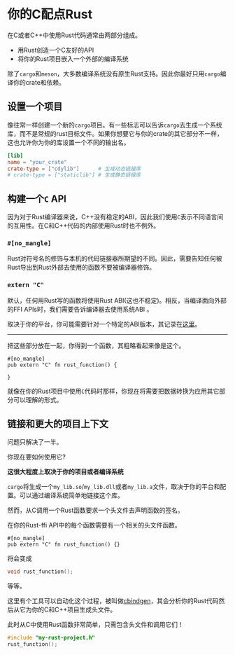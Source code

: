 # 你的C配点Rust

在C或者C++中使用Rust代码通常由两部分组成。

- 用Rust创造一个C友好的API
- 将你的Rust项目嵌入一个外部的编译系统

除了`cargo`和`meson`，大多数编译系统没有原生Rust支持。因此你最好只用`cargo`编译你的crate和依赖。

## 设置一个项目

像往常一样创建一个新的`cargo`项目。有一些标志可以告诉`cargo`去生成一个系统库，而不是常规的rust目标文件。如果你想要它与你的crate的其它部分不一样，这也允许你为你的库设置一个不同的输出名。

```toml
[lib]
name = "your_crate"
crate-type = ["cdylib"]      # 生成动态链接库
# crate-type = ["staticlib"] # 生成静态链接库
```

## 构建一个`C` API

因为对于Rust编译器来说，C++没有稳定的ABI，因此我们使用`C`表示不同语言间的互用性。在C和C++代码的内部使用Rust时也不例外。

### `#[no_mangle]`

Rust对符号名的修饰与本机的代码链接器所期望的不同。因此，需要告知任何被Rust导出到Rust外部去使用的函数不要被编译器修饰。

### `extern "C"`

默认，任何用Rust写的函数将使用Rust ABI(这也不稳定)。相反，当编译面向外部的FFI APIs时，我们需要告诉编译器去使用系统ABI 。 

取决于你的平台，你可能需要针对一个特定的ABI版本，其记录在[这里](https://doc.rust-lang.org/reference/items/external-blocks.html)。

---

把这些部分放在一起，你得到一个函数，其粗略看起来像是这个。

```rust,ignore
#[no_mangle]
pub extern "C" fn rust_function() {

}
```

就像在你的Rust项目中使用`C`代码时那样，你现在将需要把数据转换为应用其它部分可以理解的形式。

## 链接和更大的项目上下文

问题只解决了一半。

你现在要如何使用它?

**这很大程度上取决于你的项目或者编译系统**

`cargo`将生成一个`my_lib.so`/`my_lib.dll`或者`my_lib.a`文件，取决于你的平台和配置。可以通过编译系统简单地链接这个库。

然而，从C调用一个Rust函数要求一个头文件去声明函数的签名。

在你的Rust-ffi API中的每个函数需要有一个相关的头文件函数。

```rust,ignore
#[no_mangle]
pub extern "C" fn rust_function() {}
```

将会变成

```C
void rust_function();
```

等等。

这里有个工具可以自动化这个过程，被叫做[cbindgen]，其会分析你的Rust代码然后从它为你的C和C++项目生成头文件。

[cbindgen]: https://github.com/eqrion/cbindgen

此时从C中使用Rust函数非常简单，只需包含头文件和调用它们！

```C
#include "my-rust-project.h"
rust_function();
```
